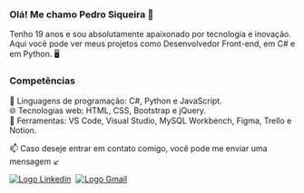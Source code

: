 ### Olá! Me chamo Pedro Siqueira 👋
<p>Tenho 19 anos e sou absolutamente apaixonado por tecnologia e inovação. Aqui você pode ver meus projetos como Desenvolvedor Front-end, em C# e em Python. 🖥️</p>

### Competências
🚀 Linguagens de programação: C#, Python e JavaScript.<br>
🌐 Tecnologias web: HTML, CSS, Bootstrap e jQuery.<br>
🔧 Ferramentas: VS Code, Visual Studio, MySQL Workbench, Figma, Trello e Notion.<br>

📫 Caso deseje entrar em contato comigo, você pode me enviar uma mensagem ↙️
<div>
  <a href="https://www.linkedin.com/in/pedro-siqueira-pereira-bitarães-a130a9229/" target="_blank"><img src="https://img.shields.io/badge/LinkedIn-0077B5?style=for-the-badge&logo=linkedin&logoColor=white" alt="Logo Linkedin"></a>&nbsp
  <a href="mailto:pedrosiqueirapb@gmail.com" target="_blank"><img src="https://img.shields.io/badge/Gmail-D14836?style=for-the-badge&logo=gmail&logoColor=white" alt="Logo Gmail"></a>
</div>
